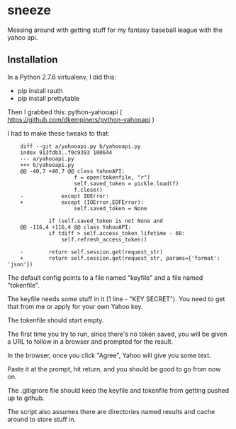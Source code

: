 sneeze
===============
Messing around with getting stuff for my fantasy baseball league with the yahoo api.

Installation
--------------
In a Python 2.7.6 virtualenv, I did this:
- pip install rauth
- pip install prettytable

Then I grabbed this:
python-yahooapi ( https://github.com/dkempiners/python-yahooapi  )

I had to make these tweaks to that:
```
    diff --git a/yahooapi.py b/yahooapi.py
    index 913fdb3..f0c9393 100644
    --- a/yahooapi.py
    +++ b/yahooapi.py
    @@ -40,7 +40,7 @@ class YahooAPI:
                     f = open(tokenfile, "r")
                     self.saved_token = pickle.load(f)
                     f.close()
    -            except IOError:
    +            except (IOError,EOFError):
                     self.saved_token = None
    
             if (self.saved_token is not None and
    @@ -116,4 +116,4 @@ class YahooAPI:
             if tdiff > self.access_token_lifetime - 60:
                 self.refresh_access_token()
    
    -        return self.session.get(request_str)
    +        return self.session.get(request_str, params={'format': 'json'})
```

The default config points to a file named "keyfile" and a file named "tokenfile".

The keyfile needs some stuff in it (1 line - "KEY SECRET"). You need to get that from me or apply for your own Yahoo key.

The tokenfile should start empty.

The first time you try to run, since there's no token saved, you will be given a URL to follow in a browser and prompted for the result.

In the browser, once you click "Agree", Yahoo will give you some text.

Paste it at the prompt, hit return, and you should be good to go from now on.

The .gitignore file should keep the keyfile and tokenfile from getting pushed up to github.

The script also assumes there are directories named results and cache around to store stuff in.
